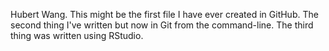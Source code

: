 Hubert Wang. This might be the first file I have ever created in GitHub.
The second thing I've written but now in Git from the command-line.
The third thing was written using RStudio.
